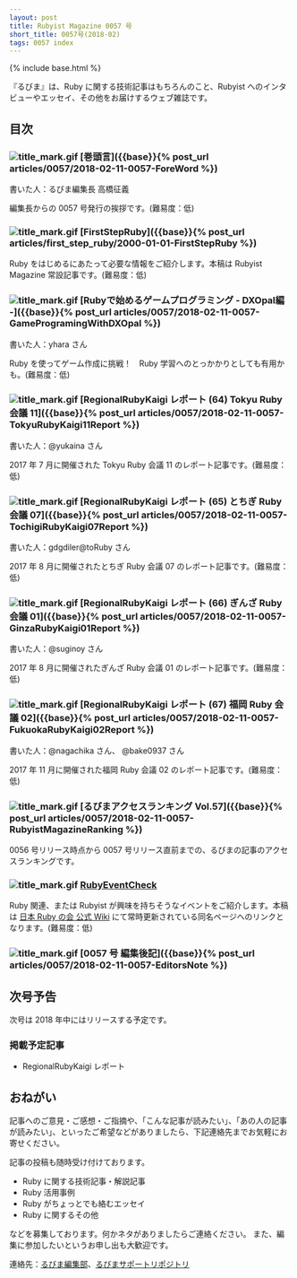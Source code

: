 ```yaml
---
layout: post
title: Rubyist Magazine 0057 号
short_title: 0057号(2018-02)
tags: 0057 index
---
```

{% include base.html %}

『るびま』は、Ruby に関する技術記事はもちろんのこと、Rubyist へのインタビューやエッセイ、その他をお届けするウェブ雑誌です。

## 目次

### ![title_mark.gif]({{base}}{{site.baseurl}}/images/title_mark.gif) [巻頭言]({{base}}{% post_url articles/0057/2018-02-11-0057-ForeWord %})

書いた人：るびま編集長 高橋征義

編集長からの 0057 号発行の挨拶です。(難易度：低)

### ![title_mark.gif]({{base}}{{site.baseurl}}/images/title_mark.gif) [FirstStepRuby]({{base}}{% post_url articles/first_step_ruby/2000-01-01-FirstStepRuby %})

Ruby をはじめるにあたって必要な情報をご紹介します。本稿は Rubyist Magazine 常設記事です。(難易度：低)

### ![title_mark.gif]({{base}}{{site.baseurl}}/images/title_mark.gif) [Rubyで始めるゲームプログラミング - DXOpal編 -]({{base}}{% post_url articles/0057/2018-02-11-0057-GameProgramingWithDXOpal %})

書いた人：yhara さん

Ruby を使ってゲーム作成に挑戦！　Ruby 学習へのとっかかりとしても有用かも。(難易度：低)

### ![title_mark.gif]({{base}}{{site.baseurl}}/images/title_mark.gif) [RegionalRubyKaigi レポート (64) Tokyu Ruby 会議 11]({{base}}{% post_url articles/0057/2018-02-11-0057-TokyuRubyKaigi11Report %})

書いた人：@yukaina さん

2017 年 7 月に開催された Tokyu Ruby 会議 11 のレポート記事です。(難易度：低)

### ![title_mark.gif]({{base}}{{site.baseurl}}/images/title_mark.gif) [RegionalRubyKaigi レポート (65) とちぎ Ruby 会議 07]({{base}}{% post_url articles/0057/2018-02-11-0057-TochigiRubyKaigi07Report %})

書いた人：gdgdiler@toRuby さん

2017 年 8 月に開催されたとちぎ Ruby 会議 07 のレポート記事です。(難易度：低)

### ![title_mark.gif]({{base}}{{site.baseurl}}/images/title_mark.gif) [RegionalRubyKaigi レポート (66) ぎんざ Ruby 会議 01]({{base}}{% post_url articles/0057/2018-02-11-0057-GinzaRubyKaigi01Report %})

書いた人：@suginoy さん

2017 年 8 月に開催されたぎんざ Ruby 会議 01 のレポート記事です。(難易度：低)

### ![title_mark.gif]({{base}}{{site.baseurl}}/images/title_mark.gif) [RegionalRubyKaigi レポート (67) 福岡 Ruby 会議 02]({{base}}{% post_url articles/0057/2018-02-11-0057-FukuokaRubyKaigi02Report %})

書いた人：@nagachika さん、 @bake0937 さん

2017 年 11 月に開催された福岡 Ruby 会議 02 のレポート記事です。(難易度：低)

### ![title_mark.gif]({{base}}{{site.baseurl}}/images/title_mark.gif) [るびまアクセスランキング Vol.57]({{base}}{% post_url articles/0057/2018-02-11-0057-RubyistMagazineRanking %})

0056 号リリース時点から 0057 号リリース直前までの、るびまの記事のアクセスランキングです。

### ![title_mark.gif]({{base}}{{site.baseurl}}/images/title_mark.gif) [RubyEventCheck](https://github.com/ruby-no-kai/official/wiki/RubyEventCheck)

Ruby 関連、または Rubyist が興味を持ちそうなイベントをご紹介します。本稿は [日本 Ruby の会 公式 Wiki](https://github.com/ruby-no-kai/official/wiki) にて常時更新されている同名ページへのリンクとなります。(難易度：低)

### ![title_mark.gif]({{base}}{{site.baseurl}}/images/title_mark.gif) [0057 号 編集後記]({{base}}{% post_url articles/0057/2018-02-11-0057-EditorsNote %})

## 次号予告

次号は 2018 年中にはリリースする予定です。

### 掲載予定記事

* RegionalRubyKaigi レポート

## おねがい

記事へのご意見・ご感想・ご指摘や、「こんな記事が読みたい」、「あの人の記事が読みたい」、といったご希望などがありましたら、下記連絡先までお気軽にお寄せください。

記事の投稿も随時受け付けております。

* Ruby に関する技術記事・解説記事
* Ruby 活用事例
* Ruby がちょっとでも絡むエッセイ
* Ruby に関するその他

などを募集しております。何かネタがありましたらご連絡ください。
また、編集に参加したいというお申し出も大歓迎です。

連絡先：[るびま編集部](mailto:magazine@ruby-no-kai.org)、[るびまサポートリポジトリ](https://github.com/rubima/rubima-support)
